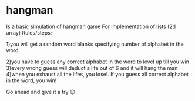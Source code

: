 # hangman
Is a basic simulation of hangman game
For implementation of lists (2d array)
Rules/steps:-

1)you will get a random word blanks specifying number of alphabet in the word

2)you have to guess any correct alphabet in the word to level up till you win
3)every wrong guess will deduct a life out of 6 and it will hang the man
4)when you exhaust all the lifes, you lose!. If you guess all correct alphabet in the word, you win! 

Go ahead and give it a try 😉
